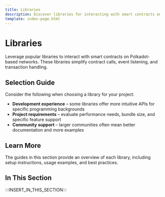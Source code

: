 ```yaml
---
title: Libraries
description: Discover libraries for interacting with smart contracts on Polkadot, including Ethers.js, Web3.js, viem, and other essential tools.
template: index-page.html
---
```


# Libraries

Leverage popular libraries to interact with smart contracts on Polkadot-based networks. These libraries simplify contract calls, event listening, and transaction handling.

## Selection Guide

Consider the following when choosing a library for your project:

- **Development experience** – some libraries offer more intuitive APIs for specific programming backgrounds
- **Project requirements** – evaluate performance needs, bundle size, and specific feature support
- **Community support** – larger communities often mean better documentation and more examples

## Learn More

The guides in this section provide an overview of each library, including setup instructions, usage examples, and best practices.

## In This Section

:::INSERT_IN_THIS_SECTION:::